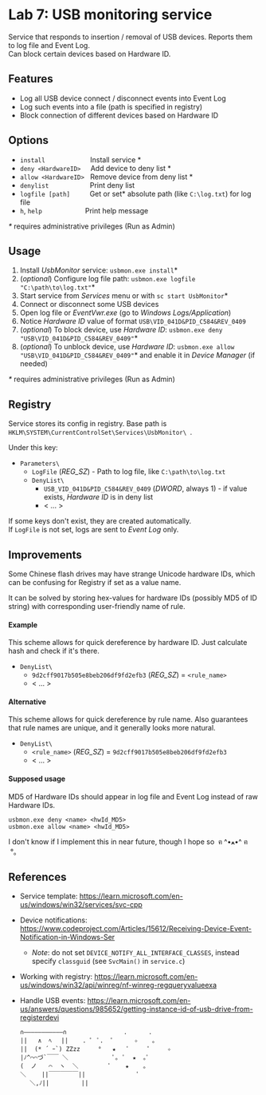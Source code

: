 # Lab 7: USB monitoring service

Service that responds to insertion / removal of USB devices. Reports them to log file and Event Log. \
Can block certain devices based on Hardware ID.

## Features

* Log all USB device connect / disconnect events into Event Log
* Log such events into a file (path is specified in registry)
* Block connection of different devices based on Hardware ID

## Options

* `install` &nbsp; &nbsp; &nbsp; &nbsp; &nbsp; &nbsp; &nbsp; &nbsp; &nbsp; &nbsp; &nbsp;  Install service *
* `deny <HardwareID>` &nbsp; &nbsp;  Add device to deny list *
* `allow <HardwareID>` &nbsp;  Remove device from deny list *
* `denylist` &nbsp; &nbsp; &nbsp; &nbsp; &nbsp; &nbsp; &nbsp; &nbsp; &nbsp; &nbsp;  Print deny list
* `logfile [path]` &nbsp;&nbsp; &nbsp; &nbsp; &nbsp; Get or set* absolute path (like `C:\log.txt`) for log file
* `h`, `help` &nbsp; &nbsp; &nbsp; &nbsp; &nbsp; &nbsp; &nbsp; &nbsp; &nbsp; &nbsp;&nbsp; Print help message

_*_ requires administrative privileges (Run as Admin)

## Usage

1. Install *_UsbMonitor_* service: `usbmon.exe install`*
2. (_optional_) Configure log file path: `usbmon.exe logfile "C:\path\to\log.txt"`*
3. Start service from *_Services_* menu or with `sc start UsbMonitor`*
4. Connect or disconnect some USB devices
5. Open log file or *_EventVwr.exe_* (go to *_Windows Logs/Application_*)
6. Notice _Hardware ID_ value of format `USB\VID_041D&PID_C584&REV_0409`
7. (_optional_) To block device, use _Hardware ID_: `usbmon.exe deny "USB\VID_041D&PID_C584&REV_0409"`*
8. (_optional_) To unblock device, use _Hardware ID_: `usbmon.exe allow "USB\VID_041D&PID_C584&REV_0409"`* and enable it in *_Device Manager_* (if needed)  

_*_ requires administrative privileges (Run as Admin)

## Registry

Service stores its config in registry. Base path is `HKLM\SYSTEM\CurrentControlSet\Services\UsbMonitor\ `.

Under this key:
* `Parameters\ `
  * `LogFile` (_REG_SZ_) - Path to log file, like `C:\path\to\log.txt`
  * `DenyList\ `
    * `USB_VID_041D&PID_C584&REV_0409` (_DWORD_, always 1) - if value exists, _Hardware ID_ is in deny list
    * < ... >

If some keys don't exist, they are created automatically.\
If `LogFile` is not set, logs are sent to *_Event Log_* only.

## Improvements

Some Chinese flash drives may have strange Unicode hardware IDs, which can be confusing for Registry if set as a value name.

It can be solved by storing hex-values for hardware IDs (possibly MD5 of ID string) with corresponding user-friendly name of rule.

#### Example

This scheme allows for quick dereference by hardware ID. Just calculate hash and check if it's there.

* `DenyList\ `
  * `9d2cff9017b505e8beb206df9fd2efb3` (_REG_SZ_) = `<rule_name>`
  * < ... >

#### Alternative

This scheme allows for quick dereference by rule name. Also guarantees that rule names are unique, and it generally looks more natural.

* `DenyList\ `
  * `<rule_name>` (_REG_SZ_) = `9d2cff9017b505e8beb206df9fd2efb3`
  * < ... >

#### Supposed usage

MD5 of Hardware IDs should appear in log file and Event Log instead of raw Hardware IDs.

```
usbmon.exe deny <name> <hwId_MD5>
usbmon.exe allow <name> <hwId_MD5>
```

I don't know if I implement this in near future, though I hope so &nbsp;ฅ ^•ﻌ•^ ฅ &nbsp;°。

## References

* Service template: https://learn.microsoft.com/en-us/windows/win32/services/svc-cpp
* Device notifications: https://www.codeproject.com/Articles/15612/Receiving-Device-Event-Notification-in-Windows-Ser
  * *_Note_*: do not set `DEVICE_NOTIFY_ALL_INTERFACE_CLASSES`, instead specify `classguid` (see `SvcMain()` in `service.c`)
* Working with registry: https://learn.microsoft.com/en-us/windows/win32/api/winreg/nf-winreg-regqueryvalueexa 
* Handle USB events: https://learn.microsoft.com/en-us/answers/questions/985652/getting-instance-id-of-usb-drive-from-registerdevi


      ∩―――――――――――∩                .      .
      ||   ∧  ﾍ　 ||    . ゜ ﾟ.  ゜     ✧    。
      ||  (* ´ ｰ`) ZZzz     °   ★   ﾟ     ゜    ✧
      |ﾉ^⌒⌒づ`￣￣ ＼             ﾟ。 ﾟ  ★  ｡ﾟ 
      (  ノ　　⌒  ヽ  ＼         ﾟ    ★    。  
      ＼　　 ||￣￣￣￣￣||               ﾟ
      　 ＼,ﾉ||         || 
